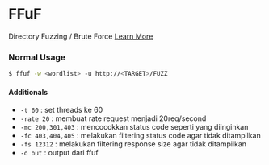 # FFuF
Directory Fuzzing / Brute Force
[Learn More](https://codingo.io/tools/ffuf/bounty/2020/09/17/everything-you-need-to-know-about-ffuf.html)

### Normal Usage
```bash
$ ffuf -w <wordlist> -u http://<TARGET>/FUZZ
```


#### Additionals
- `-t 60` : set threads ke 60
- `-rate 20` : membuat rate request menjadi 20req/second
- `-mc 200,301,403` : mencocokkan status code seperti yang diinginkan
- `-fc 403,404,405` : melakukan filtering status code agar tidak ditampilkan
- `-fs 12312` : melakukan filtering response size agar tidak ditampilkan
- `-o out` : output dari ffuf
